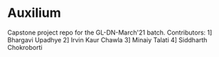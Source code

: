 # Auxilium

Capstone project repo for the GL-DN-March'21 batch. 
Contributors:
1] Bhargavi Upadhye
2] Irvin Kaur Chawla
3] Minaiy Talati
4] Siddharth Chokroborti